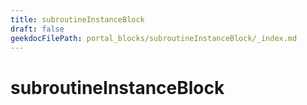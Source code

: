 ```yaml
---
title: subroutineInstanceBlock
draft: false
geekdocFilePath: portal_blocks/subroutineInstanceBlock/_index.md
---
```

# subroutineInstanceBlock